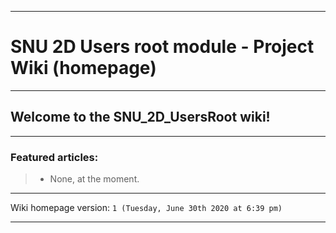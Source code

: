 
***

# SNU 2D Users root module - Project Wiki (homepage)

***

## Welcome to the SNU_2D_UsersRoot wiki!

***

### Featured articles:

> * None, at the moment.

***

Wiki homepage version: `1 (Tuesday, June 30th 2020 at 6:39 pm)`

***
